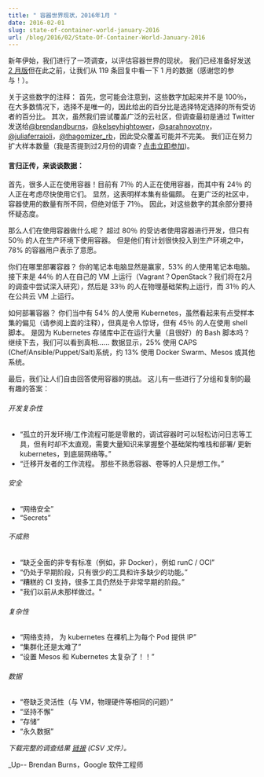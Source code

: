 ```yaml
---
title: " 容器世界现状，2016年1月 "
date: 2016-02-01
slug: state-of-container-world-january-2016
url: /blog/2016/02/State-Of-Container-World-January-2016
---
```

<!--
---
title: " State of the Container World, January 2016 "
date: 2016-02-01
slug: state-of-container-world-january-2016
url: /blog/2016/02/State-Of-Container-World-January-2016
---
-->
<!--
At the start of the new year, we sent out a survey to gauge the state of the container world. We’re ready to send the [February edition](https://docs.google.com/forms/d/13yxxBqb5igUhwrrnDExLzZPjREiCnSs-AH-y4SSZ-5c/viewform), but before we do, let’s take a look at the January data from the 119 responses (thank you for participating!).  
-->
新年伊始，我们进行了一项调查，以评估容器世界的现状。
我们已经准备好发送[ 2 月版](https://docs.google.com/forms/d/13yxxBqb5igUhwrrnDExLzZPjREiCnSs-AH-y4SSZ-5c/viewform)但在此之前，让我们从 119 条回复中看一下 1 月的数据（感谢您的参与！）。

<!--
A note about these numbers: First, you may notice that the numbers don’t add up to 100%, the choices were not exclusive in most cases and so percentages given are the percentage of all respondents who selected a particular choice. Second, while we attempted to reach a broad cross-section of the cloud community, the survey was initially sent out via Twitter to followers of [@brendandburns](https://twitter.com/brendandburns), [@kelseyhightower](https://twitter.com/kelseyhightower), [@sarahnovotny](https://twitter.com/sarahnovotny), [@juliaferraioli](https://twitter.com/juliaferraioli), [@thagomizer\_rb](https://twitter.com/thagomizer_rb), so the audience is likely not a perfect cross-section. We’re working to broaden our sample size (have I mentioned our February survey? [Come take it now](https://docs.google.com/forms/d/13yxxBqb5igUhwrrnDExLzZPjREiCnSs-AH-y4SSZ-5c/viewform)).
-->
关于这些数字的注释：
首先，您可能会注意到，这些数字加起来并不是 100％，在大多数情况下，选择不是唯一的，因此给出的百分比是选择特定选择的所有受访者的百分比。
其次，虽然我们尝试覆盖广泛的云社区，但调查最初是通过 Twitter 发送给[@brendandburns](https://twitter.com/brendandburns)，[@kelseyhightower](https://twitter.com/kelseyhightower)，[@sarahnovotny](https://twitter.com/sarahnovotny)，[@juliaferraioli](https://twitter.com/juliaferraioli)，[@thagomizer\_rb](https://twitter.com/thagomizer_rb)，因此受众覆盖可能并不完美。
我们正在努力扩大样本数量（我是否提到过2月份的调查？[点击立即参加](https://docs.google.com/forms/d/13yxxBqb5igUhwrrnDExLzZPjREiCnSs-AH-y4SSZ-5c/viewform))。

<!--
#### Now, without further ado, the data:
-->
#### 言归正传，来谈谈数据：
<!--
First off, lots of you are using containers! 71% are currently using containers, while 24% of you are considering using them soon. Obviously this indicates a somewhat biased sample set. Numbers for container usage in the broader community vary, but are definitely lower than 71%. &nbsp;Consequently, take all of the rest of these numbers with a grain of salt.  
-->
首先，很多人正在使用容器！目前有 71％ 的人正在使用容器，而其中有 24％ 的人正在考虑尽快使用它们。
显然，这表明样本集有些偏颇。
在更广泛的社区中，容器使用的数量有所不同，但绝对低于 71％。
因此，对这些数字的其余部分要持怀疑态度。

<!--
So what are folks using containers for? More than 80% of respondents are using containers for development, while only 50% are using containers for production. But you plan to move to production soon, as 78% of container users said that you were planning on moving to production sometime soon.  
-->
那么人们在使用容器做什么呢？
超过 80％ 的受访者使用容器进行开发，但只有 50％ 的人在生产环境下使用容器。
但是他们有计划很快投入到生产环境之中，78% 的容器用户表示了意愿。

<!--
Where do you deploy containers? Your laptop was the clear winner here, with 53% of folks deploying to laptops. Next up was 44% of people running on their own VMs (Vagrant? OpenStack? we’ll try dive into this in the February survey), followed by 33% of folks running on physical infrastructure, and 31% on public cloud VMs.  
-->
你们在哪里部署容器？
你的笔记本电脑显然是赢家，53% 的人使用笔记本电脑。
接下来是 44％ 的人在自己的 VM 上运行（Vagrant？OpenStack？我们将在2月的调查中尝试深入研究），然后是 33％ 的人在物理基础架构上运行，而 31％ 的人在公共云 VM 上运行。

<!--
And how are you deploying containers? 54% of you are using Kubernetes, awesome to see, though likely somewhat biased by the sample set (see the notes above), possibly more surprising, 45% of you are using shell scripts. Is it because of the extensive (and awesome) Bash scripting going on in the Kubernetes repository? Go on, you can tell me the truth… &nbsp;Rounding out the numbers, 25% are using CAPS (Chef/Ansible/Puppet/Salt) systems, and roughly 13% are using Docker Swarm, Mesos or other systems.  
-->
如何部署容器？
你们当中有 54% 的人使用 Kubernetes，虽然看起来有点受样本集的偏见（请参阅上面的注释），但真是令人惊讶，但有 45％ 的人在使用 shell 脚本。
是因为 Kubernetes 存储库中正在运行大量（且很好）的 Bash 脚本吗？
继续下去，我们可以看到真相……
数据显示，25% 使用 CAPS (Chef/Ansible/Puppet/Salt)系统，约 13% 使用 Docker Swarm、Mesos 或其他系统。

<!--
Finally, we asked people for free-text answers about the challenges of working with containers. Some of the most interesting answers are grouped and reproduced here:  
-->
最后，我们让人们自由回答使用容器的挑战。
这儿有一些进行了分组和复制的最有趣的答案：

<!--
###### Development Complexity
-->
###### 开发复杂性

<!--
- “Silo'd development environments / workflows can be fragmented, ease of access to tools like logs is available when debugging containers but not intuitive at times, massive amounts of knowledge is required to grasp the whole infrastructure stack and best practices from say deploying / updating kubernetes, to underlying networking etc.”
- “Migrating developer workflow. People uninitiated with containers, volumes, etc just want to work.”
-->
- “孤立的开发环境/工作流程可能是零散的，调试容器时可以轻松访问日志等工具，但有时却不太直观，需要大量知识来掌握整个基础架构堆栈和部署/ 更新 kubernetes，到底层网络等。”
- “迁移开发者的工作流程。 那些不熟悉容器、卷等的人只是想工作。”

<!--
###### Security
-->
###### 安全

<!--
- “Network Security”
- “Secrets”
-->
- “网络安全”
- “Secrets”

<!--
###### Immaturity
-->
###### 不成熟

<!--
- “Lack of a comprehensive non-proprietary standard (i.e. non-Docker) like e.g runC / OCI”
- “Still early stage with few tools and many missing features.”
- “Poor CI support, a lot of tooling still in very early days.”
- "We've never done it that way before."
-->
- “缺乏全面的非专有标准（例如，非 Docker），例如 runC / OCI”
- “仍处于早期阶段，只有很少的工具和许多缺少的功能。”
- “糟糕的 CI 支持，很多工具仍然处于非常早期的阶段。”
- "我们以前从未那样做过。"

<!--
###### Complexity
-->
###### 复杂性

<!--
- “Networking support, providing ip per pod on bare metal for kubernetes”
- “Clustering is still too hard”
- “Setting up Mesos and Kubernetes too damn complicated!!”
-->
- “网络支持， 为 kubernetes 在裸机上为每个 Pod 提供 IP”
- “集群化还是太难了”
- “设置 Mesos 和 Kubernetes 太复杂了！！”

<!--
###### Data
-->
###### 数据

<!--
- “Lack of flexibility of volumes (which is the same problem with VMs, physical hardware, etc)”
- “Persistency”
- “Storage”
- “Persistent Data”
-->
- “卷缺乏灵活性（与 VM，物理硬件等相同的问题）”
- “坚持不懈”
- “存储”
- “永久数据”

<!--
_Download the full survey results [here](https://docs.google.com/spreadsheets/d/18wZe7wEDvRuT78CEifs13maXoSGem_hJvbOSmsuJtkA/pub?gid=530616014&single=true&output=csv) (CSV file)._ 
-->
_下载完整的调查结果 [链接](https://docs.google.com/spreadsheets/d/18wZe7wEDvRuT78CEifs13maXoSGem_hJvbOSmsuJtkA/pub?gid=530616014&single=true&output=csv) (CSV 文件）。_  

<!--
_Up-- Brendan Burns, Software Engineer, Google  
-->
_Up-- Brendan Burns，Google 软件工程师

